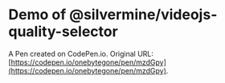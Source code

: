 # Demo of @silvermine/videojs-quality-selector

A Pen created on CodePen.io. Original URL: [https://codepen.io/onebytegone/pen/mzdGpy](https://codepen.io/onebytegone/pen/mzdGpy).


